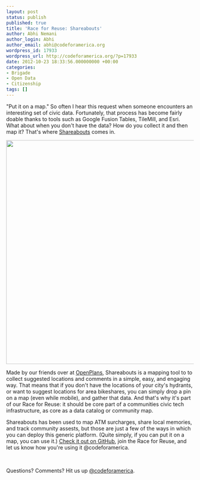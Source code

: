 ```yaml
---
layout: post
status: publish
published: true
title: 'Race for Reuse: Shareabouts'
author: Abhi Nemani
author_login: Abhi
author_email: abhi@codeforamerica.org
wordpress_id: 17933
wordpress_url: http://codeforamerica.org/?p=17933
date: 2012-10-23 18:33:56.000000000 +00:00
categories:
- Brigade
- Open Data
- Citizenship
tags: []
---
```

"Put it on a map." So often I hear this request when someone encounters an interesting set of civic data. Fortunately, that process has become fairly doable thanks to tools such as Google Fusion Tables, TileMill, and Esri. What about when you don't have the data? How do you collect it and then map it? That's where <a href="http://shareabouts.org/">Shareabouts</a> comes in.

<a href="http://makebrooklynsafer.shareabouts.org/"><img class="aligncenter size-large wp-image-17943" title="brooklyn" src="http://codeforamerica.org/wp-content/uploads/2012/10/brooklyn-1024x514.png" alt="" width="600" /></a>

Made by our friends over at <a href="http://openplans.org">OpenPlans</a>, Shareabouts is a mapping tool to to collect suggested locations and comments in a simple, easy, and engaging way. That means that if you don't have the locations of your city's hydrants, or want to suggest locations for area bikeshares, you can simply drop a pin on a map (even while mobile), and gather that data. And that's why it's part of our Race for Reuse: it should be core part of a communities civic tech infrastructure, as core as a data catalog or community map.

Shareabouts has been used to map ATM surcharges, share local memories, and track community assests, but those are just a few of the ways in which you can deploy this generic platform. (Quite simply, if you can put it on a map, you can use it.) <a href="https://github.com/openplans/shareabouts">Check it out on GitHub</a>, join the Race for Reuse, and let us know how you're using it @codeforamerica.

&nbsp;

Questions? Comments? Hit us up <a href="http://twitter.com/codeforamerica" target="_blank">@codeforamerica</a>.
